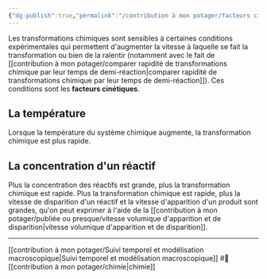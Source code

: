 ```yaml
---
{"dg-publish":true,"permalink":"/contribution à mon potager/facteurs cinétiques peuvent influencer la vitesse volumique d'une transformation/"}
---
```


Les transformations chimiques sont sensibles à certaines conditions expérimentales qui permettent d'augmenter la vitesse à laquelle se fait la transformation ou bien de la ralentir (notamment avec le fait de [[contribution à mon potager/comparer rapidité de transformations chimique par leur temps de demi-réaction\|comparer rapidité de transformations chimique par leur temps de demi-réaction]]). Ces conditions sont les **facteurs cinétiques**.
## La température
Lorsque la température du système chimique augmente, la transformation chimique est plus rapide.
## La concentration d'un réactif
Plus la concentration des réactifs est grande, plus la transformation chimique est rapide. Plus la transformation chimique est rapide, plus la vitesse de disparition d'un réactif et la vitesse d'apparition d'un produit sont grandes, qu'on peut exprimer à l'aide de la [[contribution à mon potager/publiée ou presque/vitesse volumique d'apparition et de disparition\|vitesse volumique d'apparition et de disparition]].  

---
[[contribution à mon potager/Suivi temporel et modélisation macroscopique\|Suivi temporel et modélisation macroscopique]] #🌲 [[contribution à mon potager/chimie\|chimie]]